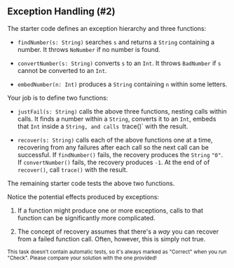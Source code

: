 ## Exception Handling (#2)

The starter code defines an exception hierarchy and three functions:

- `findNumber(s: String)` searches `s` and returns a `String` containing a
  number. It throws `NoNumber` if no number is found.

- `convertNumber(s: String)` converts `s` to an `Int`. It throws `BadNumber` if
  `s` cannot be converted to an `Int`.

- `embedNumber(n: Int)` produces a `String` containing `n` within some letters.

Your job is to define two functions:

- `justFail(s: String)` calls the above three functions, nesting calls within
  calls. It finds a number within a `String`, converts it to an `Int`, embeds
  that `Int` inside a `String, and calls `trace()` with the result.

- `recover(s: String)` calls each of the above functions one at a time,
  recovering from any failures after each call so the next call can be
  successful. If `findNumber()` fails, the recovery produces the `String` `"0"`.
  If `convertNumber()` fails, the recovery produces `-1`. At the end of of
  `recover()`, call `trace()` with the result.

The remaining starter code tests the above two functions.

Notice the potential effects produced by exceptions:

1. If a function might produce one or more exceptions, calls to that function
can be significantly more complicated.

2. The concept of recovery assumes that there's a *way* you can recover from a
failed function call. Often, however, this is simply not true.

<sub> This task doesn't contain automatic tests,
so it's always marked as "Correct" when you run "Check".
Please compare your solution with the one provided! </sub>
